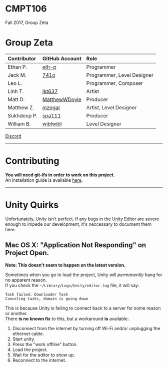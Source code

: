 # CMPT106
Fall 2017, Group Zeta

# Group Zeta

|Contributor|GitHub Account|Role|
|:--|:--|:--|
|Ethan P.|[eth-p](https://github.com/eth-p)|Programmer|
|Jack M.|[741o](https://github.com/741o)|Programmer, Level Designer|
|Leo L.||Programmer, Composer|
|Linh T.|[jkt637](https://github.com/jkt637)|Artist|
|Matt D.|[MatthewWDoyle](https://github.com/MatthewWDoyle)|Producer|
|Matthew Z.|[mzegar](https://github.com/mzegar)|Artist, Level Designer|
|Sukhdeep P.|[spa111](https://github.com/spa111)|Producer|
|William B.|[wiblwibl](https://github.com/wiblwibl)|Level Designer|

[Discord](https://discord.gg/jfUhzBg)

---

# Contributing
**You will need git-lfs in order to work on this project.**  
An installation guide is available [here](https://help.github.com/articles/installing-git-large-file-storage/).

---

# Unity Quirks
Unfortunately, Unity isn't perfect. If any bugs in the Unity Editor are severe enough to impede our development, it's neccessary to document them here.

## Mac OS X: "Application Not Responding" on Project Open.
**Note: This doesn't seem to happen on the latest version.**

Sometimes when you go to load the project, Unity will *permanently* hang for no apparent reason.  
If you check the `~/Library/Logs/Unity/editor.log` file, it will say:

```text
Task failed: Downloader Task
Canceling tasks, domain is going down
```

This is because Unity is failing to connect back to a server for some reason or another.  
There **is no known fix** to this, but a workaround **is** available:

1. Disconnect from the internet by turning off Wi-Fi and/or unplugging the ethernet cable.
2. Start unity.
3. Press the "work offline" button.
4. Load the project.
5. Wait for the editor to show up.
6. Reconnect to the internet.
